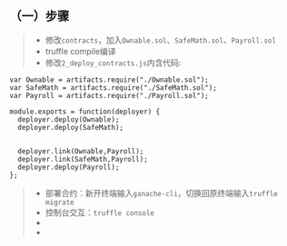## （一）步骤  
>* 修改`contracts`，加入`Ownable.sol`、`SafeMath.sol`、`Payroll.sol`
>* truffle compile编译
>* 修改`2_deploy_contracts.js`内含代码:
```solidity
var Ownable = artifacts.require("./Ownable.sol");
var SafeMath = artifacts.require("./SafeMath.sol");
var Payroll = artifacts.require("./Payroll.sol");

module.exports = function(deployer) {
  deployer.deploy(Ownable);
  deployer.deploy(SafeMath);


  deployer.link(Ownable,Payroll);
  deployer.link(SafeMath,Payroll);
  deployer.deploy(Payroll);
};
```  
>* 部署合约：新开终端输入`ganache-cli`，切换回原终端输入`truffle migrate`  
>* 控制台交互：`truffle console`
>* 
>* 
